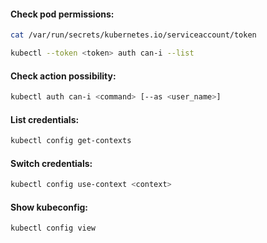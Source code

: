 #### Check pod permissions:
```bash
cat /var/run/secrets/kubernetes.io/serviceaccount/token
```
```bash
kubectl --token <token> auth can-i --list
```

#### Check action possibility:
```bash
kubectl auth can-i <command> [--as <user_name>]
```

#### List credentials:
```bash
kubectl config get-contexts
```

#### Switch credentials:
```bash
kubectl config use-context <context>
```

#### Show kubeconfig:
```bash
kubectl config view
```
